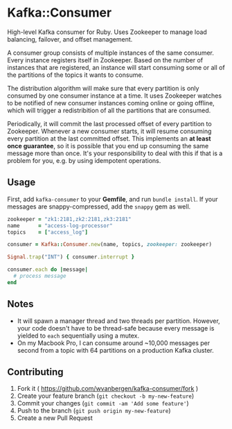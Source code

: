 # Kafka::Consumer

High-level Kafka consumer for Ruby. Uses Zookeeper to manage load balancing, failover, and offset management.

A consumer group consists of multiple instances of the same consumer. Every instance registers itself in
Zookeeper. Based on the number of instances that are registered, an instance will start consuming some or
all of the partitions of the topics it wants to consume.

The distribution algorithm will make sure that every partition is only consumed by one consumer
instance at a time. It uses Zookeeper watches to be notified of new consumer instances coming
online or going offline, which will trigger a redistribition of all the partitions that are consumed.

Periodically, it will commit the last processed offset of every partition to Zookeeper. Whenever a
new consumer starts, it will resume consuming every partition at the last committed offset. This implements
an **at least once guarantee**, so it is possible that you end up consuming the same message more than once.
It's your responsibility to deal with this if that is a problem for you, e.g. by using idempotent operations.

## Usage

First, add `kafka-consumer` to your **Gemfile**, and run `bundle install`.
If your messages are snappy-compressed, add the `snappy` gem as well.

``` ruby
zookeeper = "zk1:2181,zk2:2181,zk3:2181"
name      = "access-log-processor"
topics    = ["access_log"]

consumer = Kafka::Consumer.new(name, topics, zookeeper: zookeeper)

Signal.trap("INT") { consumer.interrupt }

consumer.each do |message|
  # process message
end
```

## Notes

- It will spawn a manager thread and two threads per partition. However, your code
  doesn't have to be thread-safe because every message is yielded to `each`
  sequentially using a mutex.
- On my Macbook Pro, I can consume around ~10,000 messages per second from a
  topic with 64 partitions on a production Kafka cluster.

## Contributing

1. Fork it ( https://github.com/wvanbergen/kafka-consumer/fork )
2. Create your feature branch (`git checkout -b my-new-feature`)
3. Commit your changes (`git commit -am 'Add some feature'`)
4. Push to the branch (`git push origin my-new-feature`)
5. Create a new Pull Request
